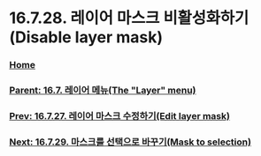 # 16.7.28. 레이어 마스크 비활성화하기(Disable layer mask)

### [Home](./00-home.md)
### [Parent: 16.7. 레이어 메뉴(The "Layer" menu)](./16-07-00-the-layer-menu.md)
### [Prev: 16.7.27. 레이어 마스크 수정하기(Edit layer mask)](./16-07-27-edit_layer_mask.md)
### [Next: 16.7.29. 마스크를 선택으로 바꾸기(Mask to selection)](./16-07-29-mask_to_selection.md)

